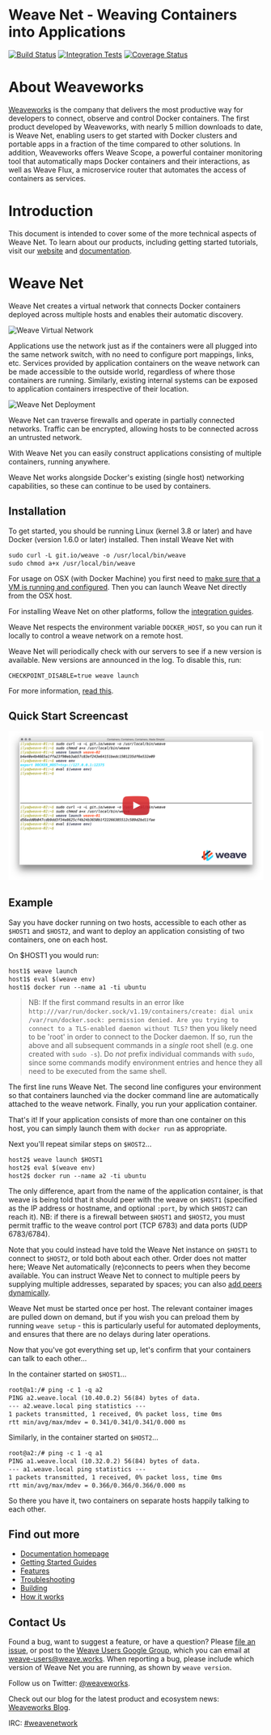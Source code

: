 # Weave Net - Weaving Containers into Applications

[![Build Status](https://travis-ci.org/weaveworks/weave.svg?branch=master)](https://travis-ci.org/weaveworks/weave) [![Integration Tests](https://circleci.com/gh/weaveworks/weave/tree/master.svg?style=shield&circle-token=4933c7dabb3d0383e62117565cb9d16df7b1a811)](https://circleci.com/gh/weaveworks/weave) [![Coverage Status](https://coveralls.io/repos/weaveworks/weave/badge.svg)](https://coveralls.io/r/weaveworks/weave)

# About Weaveworks

[Weaveworks](http://weave.works) is the company that delivers the most productive way for developers to connect, observe and control
Docker containers. The first product developed by Weaveworks, with nearly 5 million downloads to date, is Weave Net, enabling users to get started with Docker clusters and portable apps in a fraction of the time compared to other solutions. In addition, Weaveworks offers Weave Scope, a powerful container monitoring tool that automatically maps Docker containers and their interactions, as well as Weave Flux, a microservice router that automates the access of containers as services.
 

# Introduction
This document is intended to cover some of the more technical aspects of Weave Net. To learn about our products, including getting
started tutorials, visit our [website](http://weave.works) and
[documentation](http://docs.weave.works).

# Weave Net

Weave Net creates a virtual network that connects Docker containers
deployed across multiple hosts and enables their automatic discovery.

![Weave Virtual Network](/docs/virtual-network.png?raw=true "Weave Virtual Network")

Applications use the network just as if the containers were all
plugged into the same network switch, with no need to configure port
mappings, links, etc. Services provided by application containers on
the weave network can be made accessible to the outside world,
regardless of where those containers are running. Similarly, existing
internal systems can be exposed to application containers irrespective
of their location.

![Weave Net Deployment](/docs/deployment.png?raw=true "Weave Net Deployment")

Weave Net can traverse firewalls and operate in partially connected
networks. Traffic can be encrypted, allowing hosts to be connected
across an untrusted network.

With Weave Net you can easily construct applications consisting of
multiple containers, running anywhere.

Weave Net works alongside Docker's existing (single host) networking
capabilities, so these can continue to be used by containers.

## Installation

To get started, you should be running Linux (kernel 3.8 or later) and have Docker
(version 1.6.0 or later) installed. Then install Weave Net with

    sudo curl -L git.io/weave -o /usr/local/bin/weave
    sudo chmod a+x /usr/local/bin/weave

For usage on OSX (with Docker Machine) you first need to
[make sure that a VM is running and configured](https://docs.docker.com/installation/mac/#from-your-shell).
Then you can launch Weave Net directly from the OSX host.

For installing Weave Net on other platforms, follow the [integration guides](http://weave.works/product/integrations/).

Weave Net respects the environment variable `DOCKER_HOST`, so you can run
it locally to control a weave network on a remote host.

Weave Net will periodically check with our servers to see if a new version is available.
New versions are announced in the log. To disable this, run:

```
CHECKPOINT_DISABLE=true weave launch
```

For more information, [read this](https://github.com/weaveworks/go-checkpoint).

## Quick Start Screencast

<a href="https://youtu.be/kihQCCT1ykE" alt="Click to watch the screencast" target="_blank">
  <img src="/docs/hello-screencast.png" />
</a>

## Example

Say you have docker running on two hosts, accessible to each other as
`$HOST1` and `$HOST2`, and want to deploy an application consisting of
two containers, one on each host.

On $HOST1 you would run:

    host1$ weave launch
    host1$ eval $(weave env)
    host1$ docker run --name a1 -ti ubuntu

> NB: If the first command results in an error like
> `http:///var/run/docker.sock/v1.19/containers/create: dial unix
> /var/run/docker.sock: permission denied. Are you trying to connect
> to a TLS-enabled daemon without TLS?` then you likely need to be
> 'root' in order to connect to the Docker daemon. If so, run the
> above and all subsequent commands in a *single* root shell (e.g. one
> created with `sudo -s`). Do *not* prefix individual commands with
> `sudo`, since some commands modify environment entries and hence
> they all need to be executed from the same shell.

The first line runs Weave Net. The second line configures your environment
so that containers launched via the docker command line are
automatically attached to the weave network. Finally, you run your
application container.

That's it! If your application consists of more than one container on
this host, you can simply launch them with `docker run` as appropriate.

Next you'll repeat similar steps on `$HOST2`...

    host2$ weave launch $HOST1
    host2$ eval $(weave env)
    host2$ docker run --name a2 -ti ubuntu

The only difference, apart from the name of the application container,
is that weave is being told that it should peer with the weave on
`$HOST1` (specified as the IP address or hostname, and optional
`:port`, by which `$HOST2` can reach it). NB: if there is a firewall
between `$HOST1` and `$HOST2`, you must permit traffic to the weave
control port (TCP 6783) and data ports (UDP 6783/6784).

Note that you could instead have told the Weave Net instance on `$HOST1` to connect to
`$HOST2`, or told both about each other. Order does not matter here;
Weave Net automatically (re)connects to peers when they become
available. You can instruct Weave Net to connect to multiple peers by
supplying multiple addresses, separated by spaces; you can also
[add peers dynamically](http://docs.weave.works/weave/latest_release/features.html#dynamic-topologies).

Weave Net must be started once per host. The relevant container images are
pulled down on demand, but if you wish you can preload them by running
`weave setup` - this is particularly useful for automated deployments,
and ensures that there are no delays during later operations.

Now that you've got everything set up, let's confirm that your containers
can talk to each other...

In the container started on `$HOST1`...

    root@a1:/# ping -c 1 -q a2
    PING a2.weave.local (10.40.0.2) 56(84) bytes of data.
    --- a2.weave.local ping statistics ---
    1 packets transmitted, 1 received, 0% packet loss, time 0ms
    rtt min/avg/max/mdev = 0.341/0.341/0.341/0.000 ms

Similarly, in the container started on `$HOST2`...

    root@a2:/# ping -c 1 -q a1
    PING a1.weave.local (10.32.0.2) 56(84) bytes of data.
    --- a1.weave.local ping statistics ---
    1 packets transmitted, 1 received, 0% packet loss, time 0ms
    rtt min/avg/max/mdev = 0.366/0.366/0.366/0.000 ms

So there you have it, two containers on separate hosts happily talking
to each other.

## Find out more

 * [Documentation homepage](http://docs.weave.works/weave/latest_release/)
 * [Getting Started Guides](http://weave.works/guides/)
 * [Features](http://docs.weave.works/weave/latest_release/features.html)
 * [Troubleshooting](http://docs.weave.works/weave/latest_release/troubleshooting.html)
 * [Building](http://docs.weave.works/weave/latest_release/building.html)
 * [How it works](http://docs.weave.works/weave/latest_release/how-it-works.html)

## Contact Us

Found a bug, want to suggest a feature, or have a question?  Please
[file an issue](https://github.com/weaveworks/weave/issues), or post
to the
[Weave Users Google Group](https://groups.google.com/a/weave.works/forum/#!forum/weave-users),
which you can email at weave-users@weave.works. When reporting a bug, please
include which version of Weave Net you are running, as shown by `weave
version`.

Follow us on Twitter:
[@weaveworks](https://twitter.com/weaveworks).

Check out our blog for the latest product and ecosystem news:
[Weaveworks Blog](https://www.weave.works/blog/).

IRC:
[#weavenetwork](https://botbot.me/freenode/weavenetwork/)
